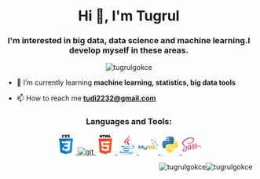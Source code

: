 <h1 align="center">Hi 👋, I'm Tugrul</h1>
<h3 align="center">I'm interested in big data, data science and machine learning.I develop myself in these areas.</h3>

<p align="center"> <img src="https://komarev.com/ghpvc/?username=tugrulgokce&label=Profile%20views&color=0e75b6&style=flat" alt="tugrulgokce" /> </p>

- 🌱 I’m currently learning **machine learning, statistics, big data tools**

- 📫 How to reach me **tudi2232@gmail.com**


<h3 align="center">Languages and Tools:</h3>
<p align="center"> <a href="https://www.w3schools.com/css/" target="_blank"> <img src="https://raw.githubusercontent.com/devicons/devicon/master/icons/css3/css3-original-wordmark.svg" alt="css3" width="40" height="40"/> </a> <a href="https://git-scm.com/" target="_blank"> <img src="https://www.vectorlogo.zone/logos/git-scm/git-scm-icon.svg" alt="git" width="40" height="40"/> </a> <a href="https://www.w3.org/html/" target="_blank"> <img src="https://raw.githubusercontent.com/devicons/devicon/master/icons/html5/html5-original-wordmark.svg" alt="html5" width="40" height="40"/> </a> <a href="https://www.java.com" target="_blank"> <img src="https://raw.githubusercontent.com/devicons/devicon/master/icons/java/java-original.svg" alt="java" width="40" height="40"/> </a> <a href="https://www.mysql.com/" target="_blank"> <img src="https://raw.githubusercontent.com/devicons/devicon/master/icons/mysql/mysql-original-wordmark.svg" alt="mysql" width="40" height="40"/> </a> <a href="https://www.python.org" target="_blank"> <img src="https://raw.githubusercontent.com/devicons/devicon/master/icons/python/python-original.svg" alt="python" width="40" height="40"/> </a> <a href="https://sass-lang.com" target="_blank"> <img src="https://raw.githubusercontent.com/devicons/devicon/master/icons/sass/sass-original.svg" alt="sass" width="40" height="40"/> </a> </p>

<p><img align="right" src="https://github-readme-stats.vercel.app/api/top-langs?username=tugrulgokce&show_icons=true&locale=en&layout=compact" alt="tugrulgokce" /></p>

<p>&nbsp;<img align="right" src="https://github-readme-stats.vercel.app/api?username=tugrulgokce&show_icons=true&locale=en" alt="tugrulgokce" /></p>
